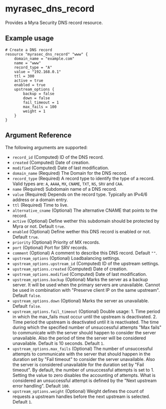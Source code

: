 # myrasec_dns_record

Provides a Myra Security DNS record resource.

## Example usage

```hcl
# Create a DNS record
resource "myrasec_dns_record" "www" {
    domain_name = "example.com"
    name = "www"
    record_type = "A"
    value = "192.168.0.1"
    ttl = 300
    active = true
    enabled = true
    upstream_options {
        backup = false
        down = false
        fail_timeout = 1
        max_fails = 100
        weight = 1
    }
}
```

## Argument Reference

The following arguments are supported:

* `record_id` (Computed) ID of the DNS record.
* `created` (Computed) Date of creation.
* `modified` (Computed) Date of last modification.
* `domain_name` (Required) The Domain for the DNS record.
* `record_type` (Required) A record type to identify the type of a record. Valid types are: `A`, `AAAA`, `MX`, `CNAME`, `TXT`, `NS`, `SRV` and `CAA`.
* `name` (Required) Subdomain name of a DNS record.
* `value` (Required) Depends on the record type. Typically an IPv4/6 address or a domain entry.
* `ttl` (Required) Time to live.
* `alternative_cname` (Optional) The alternative CNAME that points to the record.
* `active` (Optional) Define wether this subdomain should be protected by Myra or not. Default `true`.
* `enabled` (Optional) Define wether this DNS record is enabled or not. Default `true`.
* `priority` (Optional) Priority of MX records.
* `port` (Optional) Port for SRV records.
* `comment` (Optional) A comment to describe this DNS record. Default `""`.
* `upstream_options` (Optional) Loadbalancing settings.
* `upstream_options.upstream_id` (Computed) ID of the upstream settings.
* `upstream_options.created` (Computed) Date of creation.
* `upstream_options.modified` (Computed) Date of last modification.
* `upstream_options.backup` (Optional) Marks the server as a backup server. It will be used when the primary servers are unavailable. Cannot be used in combination with "Preserve client IP on the same upstream". Default `false`.
* `upstream_options.down` (Optional) Marks the server as unavailable. Default `false`.
* `upstream_options.fail_timeout` (Optional) Double usage: 1. Time period in which the max_fails must occur until the upstream is deactivated. 2. Time period the upstream is deactivated until it is reactivated. The time during which the specified number of unsuccessful attempts "Max fails" to communicate with the server should happen to consider the server unavailable. Also the period of time the server will be considered unavailable. Default is 10 seconds. Default `1`.
* `upstream_options.max_fails` (Optional) The number of unsuccessful attempts to communicate with the server that should happen in the duration set by "Fail timeout" to consider the server unavailable. Also the server is considered unavailable for the duration set by "Fail timeout". By default, the number of unsuccessful attempts is set to 1. Setting the value to zero disables the accounting of attempts. What is considered an unsuccessful attempt is defined by the "Next upstream error handling". Default `100`.
* `upstream_options.weight` (Optional) Weight defines the count of requests a upstream handles before the next upstream is selected. Default `1`.
